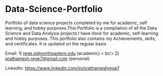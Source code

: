 # Data-Science-Portfolio
Portfolio of data science projects completed by me for academic, self learning, and hobby purposes.This Portfolio is a compilation of all the Data Science and Data Analysis projects I have done for academic, self-learning and hobby purposes. This portfolio also contains my Achievements, skills, and certificates. It is updated on the regular basis.

Email: 1) rege.p@northeastern.edu (academic) < br/>
       2) prathamesh.rege7@gmail.com (personal)
       
LinkedIn: https://www.linkedin.com/in/prathameshrege7
